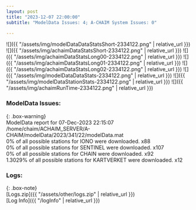 ```yaml
---
layout: post
title: "2023-12-07 22:00:00"
subtitle: "ModelData Issues: 4; A-CHAIM System Issues: 0"

---
```


![]({{ "/assets/img/modelDataDataStatsShort-2334122.png" | relative_url }})
![]({{ "/assets/img/achaimDataStatsShort-2334122.png" | relative_url }})
![]({{ "/assets/img/achaimDataStatsLong00-2334122.png" | relative_url }})
![]({{ "/assets/img/achaimDataStatsLong01-2334122.png" | relative_url }})
![]({{ "/assets/img/achaimDataStatsLong02-2334122.png" | relative_url }})
![]({{ "/assets/img/modelDataDataStats-2334122.png" | relative_url }})
![]({{ "/assets/img/modelDataStationStats-2334122.png" | relative_url }})
![]({{ "/assets/img/achaimRunTime-2334122.png" | relative_url }})


### ModelData Issues:  
  
{: .box-warning}  
 ModelData report for 07-Dec-2023 22:15:07   
 /home/chaim/ACHAIM_SERVER/A-CHAIM/modelData/2023/341/22/modelData.mat   
 0% of all possible stations for IONO were downloaded. x88   
 0% of all possible stations for SENTINEL were downloaded. x107   
 0% of all possible stations for CHAIN were downloaded. x92   
 1.3029% of all possible stations for KARTVERKET were downloaded. x12   
  


### Logs:  
  
{: .box-note}  
[Logs.zip]({{ "/assets/other/logs.zip" | relative_url }})  
[Log Info]({{ "/logInfo" | relative_url }})  
